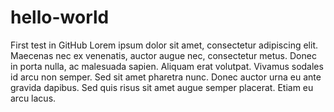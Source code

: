 # hello-world
First test in GitHub
Lorem ipsum dolor sit amet, consectetur adipiscing elit. Maecenas nec ex venenatis, auctor augue nec, consectetur metus. 
Donec in porta nulla, ac malesuada sapien. Aliquam erat volutpat. Vivamus sodales id arcu non semper. Sed sit amet pharetra nunc. 
Donec auctor urna eu ante gravida dapibus. Sed quis risus sit amet augue semper placerat. 
Etiam eu arcu lacus.
